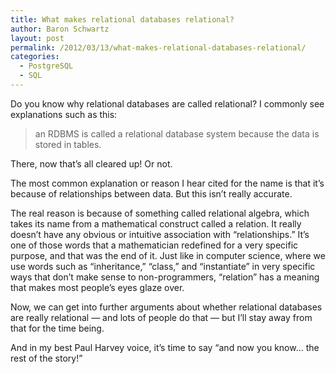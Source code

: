```yaml
---
title: What makes relational databases relational?
author: Baron Schwartz
layout: post
permalink: /2012/03/13/what-makes-relational-databases-relational/
categories:
  - PostgreSQL
  - SQL
---
```

Do you know why relational databases are called relational? I commonly see explanations such as this:

> an RDBMS is called a relational database system because the data is stored in tables.

There, now that&#8217;s all cleared up! Or not.

The most common explanation or reason I hear cited for the name is that it&#8217;s because of relationships between data. But this isn&#8217;t really accurate.

The real reason is because of something called relational algebra, which takes its name from a mathematical construct called a relation. It really doesn&#8217;t have any obvious or intuitive association with &#8220;relationships.&#8221; It&#8217;s one of those words that a mathematician redefined for a very specific purpose, and that was the end of it. Just like in computer science, where we use words such as &#8220;inheritance,&#8221; &#8220;class,&#8221; and &#8220;instantiate&#8221; in very specific ways that don&#8217;t make sense to non-programmers, &#8220;relation&#8221; has a meaning that makes most people&#8217;s eyes glaze over.

Now, we can get into further arguments about whether relational databases are really relational &#8212; and lots of people do that &#8212; but I&#8217;ll stay away from that for the time being.

And in my best Paul Harvey voice, it&#8217;s time to say &#8220;and now you know&#8230; the rest of the story!&#8221;